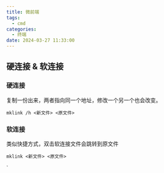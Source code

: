 ```yaml
---
title: 微前端
tags:
  - cmd
categories:
  - 终端
date: 2024-03-27 11:33:00
---
```


## 硬连接 & 软连接

### 硬连接

复制一份出来，两者指向同一个地址，修改一个另一个也会改变。


`mklink /h <新文件> <原文件>`

### 软连接

类似快捷方式，双击软连接文件会跳转到原文件

`mklink <新文件> <原文件>`

`